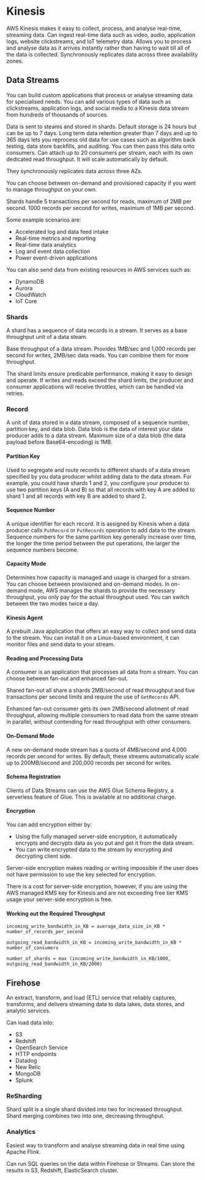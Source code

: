 # Kinesis

AWS Kinesis makes it easy to collect, process, and analyse real-time, streaming data. Can ingest real-time data such as video, audio, application logs, website clickstreams, and IoT telemetry data. Allows you to process and analyse data as it arrives instantly rather than having to wait till all of the data is collected. Synchronously replicates data across three availability zones.

## Data Streams

You can build custom applications that process or analyse streaming data for specialised needs. You can add various types of data such as clickstreams, application logs, and social media to a Kinesis data stream from hundreds of thousands of sources.

Data is sent to steams and stored in shards. Default storage is 24 hours but can be up to 7 days. Long term data retention greater than 7 days and up to 365 days lets you reprocess old data for use cases such as algorithm back testing, data store backfills, and auditing. You can then pass this data onto consumers. Can attach up to 20 consumers per stream, each with its own dedicated read throughput. It will scale automatically by default.

They synchronously replicates data across three AZs.

You can choose between on-demand and provisioned capacity if you want to manage throughput on your own.

Shards handle 5 transactions per second for reads, maximum of 2MB per second. 1000 records per second for writes, maximum of 1MB per second.

Some example scenarios are:

- Accelerated log and data feed intake
- Real-time metrics and reporting
- Real-time data analytics
- Log and event data collection
- Power event-driven applications

You can also send data from existing resources in AWS services such as:

- DynamoDB
- Aurora
- CloudWatch
- IoT Core

### Shards

A shard has a sequence of data records in a stream. It serves as a base throughput unit of a data steam.

Base throughput of a data stream. Provides 1MB/sec and 1,000 records per second for writes, 2MB/sec data reads. You can combine them for more throughput.

The shard limits ensure predicable performance, making it easy to design and operate. If writes and reads exceed the shard limits, the producer and consumer applications will receive throttles, which can be handled via retries.

### Record

A unit of data stored in a data stream, composed of a sequence number, partition key, and data blob. Data blob is the data of interest your data producer adds to a data stream. Maximum size of a data blob (the data payload before Base64-encoding) is 1MB.

#### Partition Key

Used to segregate and route records to different shards of a data stream specified by you data producer whilst adding data to the data stream. For example, you could have shards 1 and 2, you configure your producer to use two partition keys (A and B) so that all records with key A are added to shard 1 and all records with key B are added to shard 2.

#### Sequence Number

A unique identifier for each record. It is assigned by Kinesis when a data producer calls `PutRecord` or `PutRecords` operation to add data to the stream. Sequence numbers for the same partition key generally increase over time, the longer the time period between the put operations, the larger the sequence numbers become.

#### Capacity Mode

Determines how capacity is managed and usage is charged for a stream. You can choose between provisioned and on-demand modes. In on-demand mode, AWS manages the shards to provide the necessary throughput, you only pay for the actual throughput used. You can switch between the two modes twice a day.

#### Kinesis Agent

A prebuilt Java application that offers an easy way to collect and send data to the stream. You can install it on a Linux-based environment, it can monitor files and send data to your stream.

#### Reading and Processing Data

A consumer is an application that processes all data from a stream. You can choose between fan-out and enhanced fan-out.

Shared fan-out all share a shards 2MB/second of read throughput and five transactions per second limits and require the use of `GetRecords` API.

Enhanced fan-out consumer gets its own 2MB/second allotment of read throughput, allowing multiple consumers to read data from the same stream in parallel, without contending for read throughput with other consumers.

#### On-Demand Mode

A new on-demand mode stream has a quota of 4MB/second and 4,000 records per second for writes. By default, these streams automatically scale up to 200MB/second and 200,000 records per second for writes.

#### Schema Registration

Clients of Data Streams can use the AWS Glue Schema Registry, a serverless feature of Glue. This is available at no additional charge.

#### Encryption

You can add encryption either by:

- Using the fully managed server-side encryption, it automatically encrypts and decrypts data as you put and get it from the data stream.
- You can write encrypted data to the stream by encrypting and decrypting client side.

Server-side encryption makes reading or writing impossible if the user does not have permission to use the key selected for encryption.

There is a cost for server-side encryption, however, if you are using the AWS managed KMS key for Kinesis and are not exceeding free tier KMS usage your server-side encryption is free.

#### Working out the Required Throughput

```
incoming_write_bandwidth_in_KB = average_data_size_in_KB * number_of_records_per_second

outgoing_read_bandwidth_in_KB = incoming_write_bandwidth_in_KB * number_of_consumers

number_of_shards = max (incoming_write_bandwidth_in_KB/1000, outgoing_read_bandwidth_in_KB/2000)
```

## Firehose

An extract, transform, and load (ETL) service that reliably captures, transforms, and delivers streaming data to data lakes, data stores, and analytic services.

Can load data into:

- S3
- Redshift
- OpenSearch Service
- HTTP endpoints
- Datadog
- New Relic
- MongoDB
- Splunk

### ReSharding

Shard split is a single shard divided into two for increased throughput. Shard merging combines two into one, decreasing throughput.

### Analytics

Easiest way to transform and analyse streaming data in real time using Apache Flink.

Can run SQL queries on the data within Firehose or Streams. Can store the results in S3, Redshift, ElasticSearch cluster.
